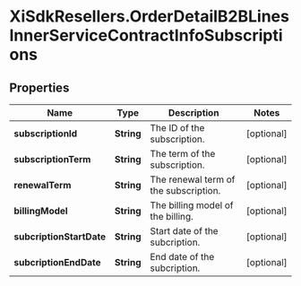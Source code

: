# XiSdkResellers.OrderDetailB2BLinesInnerServiceContractInfoSubscriptions

## Properties

Name | Type | Description | Notes
------------ | ------------- | ------------- | -------------
**subscriptionId** | **String** | The ID of the subscription. | [optional] 
**subscriptionTerm** | **String** | The term of the subscription. | [optional] 
**renewalTerm** | **String** | The renewal term of the subscription. | [optional] 
**billingModel** | **String** | The billing model of the billing. | [optional] 
**subcriptionStartDate** | **String** | Start date of the subcription. | [optional] 
**subcriptionEndDate** | **String** | End date of the subcription. | [optional] 


